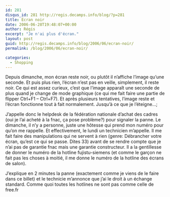 ```yaml
---
id: 281
disqus_id: 281 http://regis.decamps.info/blog/?p=281
title: Écran noir
date: 2006-06-28T19:48:07+00:00
author: Régis
excerpt: "Je n'ai plus d'écran."
layout: post
guid: http://regis.decamps.info/blog/2006/06/ecran-noir/
permalink: /blog/2006/06/ecran-noir/

categories:
  - Shopping
---
```

Depuis dimanche, mon écran reste noir, ou plutôt il n’affiche l’image qu’une seconde. Et puis plus rien, l’écran n’est pas en veille, simplement, il reste noir. Ce qui est assez curieux, c’est que l’image apparaît une seconde de plus quand je change de mode graphique (ce qui me fait faire une partie de flipper Ctrl+F1 – Ctrl+F7). Et après plusieurs tentatives, l’image reste et l’écran fonctionne tout à fait normalement. Jusqu’à ce que je l’éteigne…;

J’appelle donc le helpdesk de la fédération nationale d’achat des cadres (oui je l’ai acheté à la fnac, ça pose problème?) pour signaler la panne. Le dimanche, il n’y a personne, juste une hôtesse qui prend mon numéro pour qu’on me rappelle. Et effectivement, le lundi un technicien m’appelle. Il me fait faire des manipulations qui ne servent à rien (genre: Débrancher votre écran, qu’est ce qui se passe. Dites 33) avant de se rendre compte que je n’ai pas de garantie fnac mais une garantie constructeur. Il a la gentillesse de donner le numéro de la hotline fujistu-siemens (et comme le garçon ne fait pas les choses à moitié, il me donne le numéro de la hotline des écrans de salon).

J’explique en 2 minutes la panne (exactement comme je viens de le faire dans ce billet) et le technicie m’annonce que j’ai le droit à un échange standard. Comme quoi toutes les hotlines ne sont pas comme celle de free.fr
